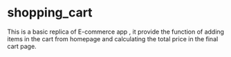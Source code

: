 # shopping_cart

This is a basic replica of E-commerce app , it provide the function of adding items in the cart from homepage
and calculating the total price in the final cart page.

